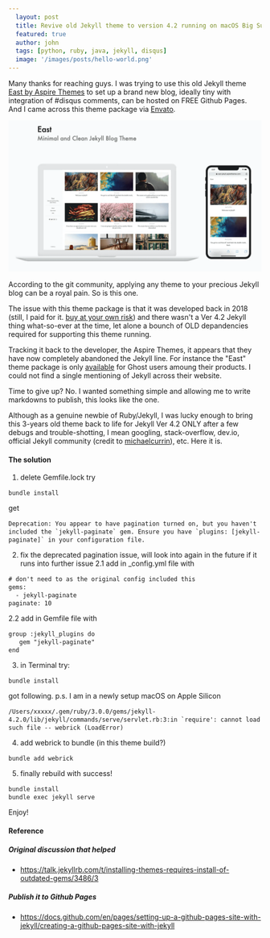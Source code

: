 ```yaml
---
  layout: post
  title: Revive old Jekyll theme to version 4.2 running on macOS Big Sur with Apple Silicon
  featured: true
  author: john
  tags: [python, ruby, java, jekyll, disqus]
  image: '/images/posts/hello-world.png'
---
```


Many thanks for reaching guys. I was trying to use this old Jekyll theme [East by Aspire Themes](https://aspirethemes.com/docs/east-jekyll) to set up a brand new blog, ideally tiny with integration of #disqus comments, can be hosted on FREE Github Pages. And I came across this theme package via [Envato](https://elements.envato.com/east-minimal-and-clean-jekyll-blog-theme-SJ9C94). 

![alt text](/images/posts/East-Jekyll-Envato.png "East for Jekyll")

According to the git community, applying any theme to your precious Jekyll blog can be a royal pain. So is this one.

The issue with this theme package is that it was developed back in 2018 (still, I paid for it. [buy at your own risk](https://elements.envato.com/east-minimal-and-clean-jekyll-blog-theme-SJ9C94)) and there wasn't a Ver 4.2 Jekyll thing what-so-ever at the time, let alone a bounch of OLD depandencies required for supporting this theme running. 

Tracking it back to the developer, the Aspire Themes, it appears that they have now completely abandoned the Jekyll line. For instance the "East" theme package is only [available](https://aspirethemes.com/themes/east) for Ghost users amoung their products. I could not find a single mentioning of Jekyll across their website. 

Time to give up? No. I wanted something simple and allowing me to write markdowns to publish, this looks like the one.

Although as a genuine newbie of Ruby/Jekyll, I was lucky enough to bring this 3-years old theme back to life for Jekyll Ver 4.2 ONLY after a few debugs and trouble-shotting, I mean googling, stack-overflow, dev.io, official Jekyll community (credit to [michaelcurrin](https://talk.jekyllrb.com/t/installing-themes-requires-install-of-outdated-gems/3486/3)), etc. Here it is.

#### The solution
1. delete Gemfile.lock 
try 
```
bundle install
```
get
```
Deprecation: You appear to have pagination turned on, but you haven't included the `jekyll-paginate` gem. Ensure you have `plugins: [jekyll-paginate]` in your configuration file.
```
2. fix the deprecated pagination issue, will look into again in the future if it runs into further issue
2.1 add in _config.yml file with
```
# don't need to as the original config included this
gems:
  - jekyll-paginate
paginate: 10
```
2.2 add in Gemfile file with
```
group :jekyll_plugins do
   gem "jekyll-paginate"
end
```
3. in Terminal try:
```
bundle install
```
got following. p.s. I am in a newly setup macOS on Apple Silicon
```
/Users/xxxxx/.gem/ruby/3.0.0/gems/jekyll-4.2.0/lib/jekyll/commands/serve/servlet.rb:3:in `require': cannot load such file -- webrick (LoadError)
```
4. add webrick to bundle (in this theme build?)
```
bundle add webrick
```
5. finally rebuild with success! 
```
bundle install
bundle exec jekyll serve
```
Enjoy!

#### Reference
##### Original discussion that helped
- https://talk.jekyllrb.com/t/installing-themes-requires-install-of-outdated-gems/3486/3

##### Publish it to Github Pages
- https://docs.github.com/en/pages/setting-up-a-github-pages-site-with-jekyll/creating-a-github-pages-site-with-jekyll